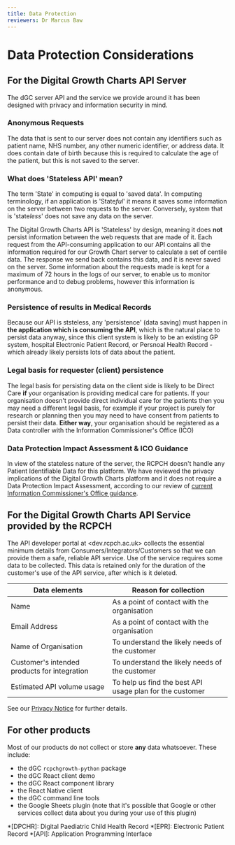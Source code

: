 ```yaml
---
title: Data Protection
reviewers: Dr Marcus Baw
---
```


# Data Protection Considerations

## For the Digital Growth Charts API Server

The dGC server API and the service we provide around it has been designed with privacy and information security in mind.

### Anonymous Requests

The data that is sent to our server does not contain any identifiers such as patient name, NHS number, any other numeric identifier, or address data. It does contain date of birth because this is required to calculate the age of the patient, but this is not saved to the server. 

### What does 'Stateless API' mean?

The term 'State' in computing is equal to 'saved data'. In computing terminology, if an application is 'State*ful*' it means it saves some information on the server between two requests to the server. Conversely, system that is 'state*less*' does not save any data on the server.

The Digital Growth Charts API is 'Stateless' by design, meaning it does **not** persist information between the web requests that are made of it. Each request from the API-consuming application to our API contains all the information required for our Growth Chart server to calculate a set of centile data. The response we send back contains this data, and it is never saved on the server. Some information about the requests made is kept for a maximum of 72 hours in the logs of our server, to enable us to monitor performance and to debug problems, however this information is anonymous.

### Persistence of results in Medical Records

Because our API is ststeless, any 'persistence' (data saving) must happen in **the application which is consuming the API**, which is the natural place to persist data anyway, since this client system is likely to be an existing GP system, hospital Electronic Patient Record, or Persnoal Health Record - which already likely persists lots of data about the patient.

### Legal basis for requester (client) persistence
The legal basis for persisting data on the client side is likely to be Direct Care **if** your organisation is providing medical care for patients. If your organisation doesn't provide direct individual care for the patients then you may need a different legal basis, for example if your project is purely for research or planning then you may need to have consent from patients to persist their data. **Either way**, your organisation should be registered as a Data controller with the Information Commissioner's Office (ICO)

### Data Protection Impact Assessment & ICO Guidance

In view of the stateless nature of the server, the RCPCH doesn't handle any Patient Identifiable Data for this platform. We have reviewed the privacy implications of the Digital Growth Charts platform and it does not require a Data Protection Impact Assessment, according to our review of [current Information Commissioner's Office guidance](https://ico.org.uk/for-organisations/guide-to-data-protection/guide-to-the-general-data-protection-regulation-gdpr/accountability-and-governance/data-protection-impact-assessments/#dpia3).

## For the Digital Growth Charts API Service provided by the RCPCH

The API developer portal at <dev.rcpch.ac.uk> collects the essential minimum details from Consumers/Integrators/Customers so that we can provide them a safe, reliable API service. Use of the service requires some data to be collected. This data is retained only for the duration of the customer's use of the API service, after which is it deleted.

| Data elements                                | Reason for collection                                    |
| -------------------------------------------- | -------------------------------------------------------- |
| Name                                         | As a point of contact with the organisation              |
| Email Address                                | As a point of contact with the organisation              |
| Name of Organisation                         | To understand the likely needs of the customer           |
| Customer's intended products for integration | To understand the likely needs of the customer           |
| Estimated API volume usage                   | To help us find the best API usage plan for the customer |

See our [Privacy Notice](privacy-notice.md) for further details.

## For other products

Most of our products do not collect or store **any** data whatsoever. These include:

* the dGC `rcpchgrowth-python` package
* the dGC React client demo
* the dGC React component library
* the React Native client
* the dGC command line tools
* the Google Sheets plugin (note that it's possible that Google or other services collect data about you during your use of this plugin)

*[DPCHR]: Digital Paediatric Child Health Record
*[EPR]: Electronic Patient Record
*[API]: Application Programming Interface